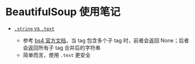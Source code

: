 # BeautifulSoup 使用笔记

- [`.string` vs `.text`][1]
  - 参考 [bs4 官方文档][2]，当 tag 包含多个子 tag 时，前者会返回 None；后者会返回所有子 tag 合并后的字符串
  - 简单而言，使用 `.text` 更安全

  [1]: https://stackoverflow.com/a/25328374/11467929
  [2]: https://www.crummy.com/software/BeautifulSoup/bs4/doc/#string
